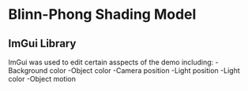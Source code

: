 # Blinn-Phong Shading Model

## ImGui Library
ImGui was used to edit certain asspects of the demo including:
-Background color
-Object color
-Camera position
-Light position
-Light color
-Object motion
